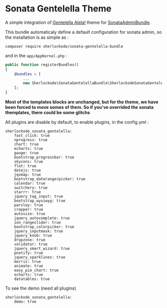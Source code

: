 # Sonata Gentelella Theme

A simple integration of [Gentelella Alela!](https://colorlib.com/polygon/gentelella/index.html) theme for [SonataAdminBundle](https://github.com/sonata-project/SonataAdminBundle).

This bundle automaticaly define a default configuration for sonata admin, so the installation is as simple as :

```
composer require sherlockode/sonata-gentelella-bundle
```

and in the `app/AppKernel.php` :

```php
public function registerBundles()
{
    $bundles = [
        ...
        new Sherlockode\SonataGentelellaBundle\SherlockodeSonataGentelellaBundle(),
    ];
}
```

**Most of the templates blocks are unchanged, but for the theme, we have been forced to move somes of them. So if you've overrided the sonata themplates, there could be some glitchs**


All plugins are disable by default, to enable plugins, in the config.yml : 
 ```
 sherlockode_sonata_gentelella:
     fast_click: true
     nprogress: true
     chart: true
     echarts: true
     gauge: true
     bootstrap_progressbar: true
     skycons: true
     flot: true
     datejs: true
     jqvmap: true
     bootstrap_daterangerpicker: true
     calendar: true
     switchery: true
     starrr: true
     jquery_tag_input: true
     bootstrap_wysiwyg: true
     parsley: true
     cropper: true
     autosize: true
     jquery_autocomplete: true
     ion_rangeslider: true
     bootstrap_colorpicker: true
     jquery_inputmask: true
     jquery_knob: true
     dropzone: true
     validator: true
     jquery_smart_wizard: true
     pnotify: true
     jquery_sparklines: true
     morris: true
     animate: true
     easy_pie_chart: true
     echarts: true
     datatables: true
 ```
 
  To see the demo (need all plugins) 
  ```
  sherlockode_sonata_gentelella:
      demo: true
  ```
